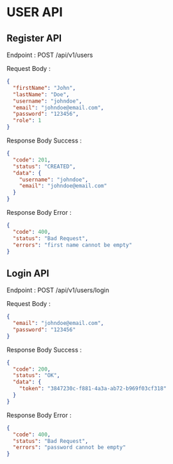 # USER API

## Register API

Endpoint : POST /api/v1/users

Request Body :

```json
{
  "firstName": "John",
  "lastName": "Doe",
  "username": "johndoe",
  "email": "johndoe@email.com",
  "password": "123456",
  "role": 1
}
```

Response Body Success :

```json
{
  "code": 201,
  "status": "CREATED",
  "data": {
    "username": "johndoe",
    "email": "johndoe@email.com"
  }
}
```

Response Body Error :

```json
{
  "code": 400,
  "status": "Bad Request",
  "errors": "first name cannot be empty"
}
```

## Login API

Endpoint : POST /api/v1/users/login

Request Body :

```json
{
  "email": "johndoe@email.com",
  "password": "123456"
}
```

Response Body Success :

```json
{
  "code": 200,
  "status": "OK",
  "data": {
    "token": "3847230c-f881-4a3a-ab72-b969f03cf318"
  }
}
```

Response Body Error :

```json
{
  "code": 400,
  "status": "Bad Request",
  "errors": "password cannot be empty"
}
```
